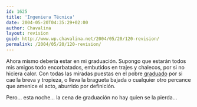 ```yaml
---
id: 1625
title: 'Ingeniera Técnica'
date: 2004-05-20T04:35:29+02:00
author: Chavalina
layout: revision
guid: http://www.wp.chavalina.net/2004/05/20/120-revision/
permalink: /2004/05/20/120-revision/
---
```

Ahora mismo deber&iacute;a estar en mi graduación. Supongo que estarán todos mis amigos todo encorbatados, embutidos en trajes y chalecos, por si no hiciera calor. Con todas las miradas puestas en el pobre <acronym title="bueno, esto es relativo">graduado</acronym> por si cae la breva y tropieza, o lleva la bragueta bajada o cualquier otro percance que amenice el acto, aburrido por definición.

Pero… esta noche… la cena de graduación no hay quien se la pierda…